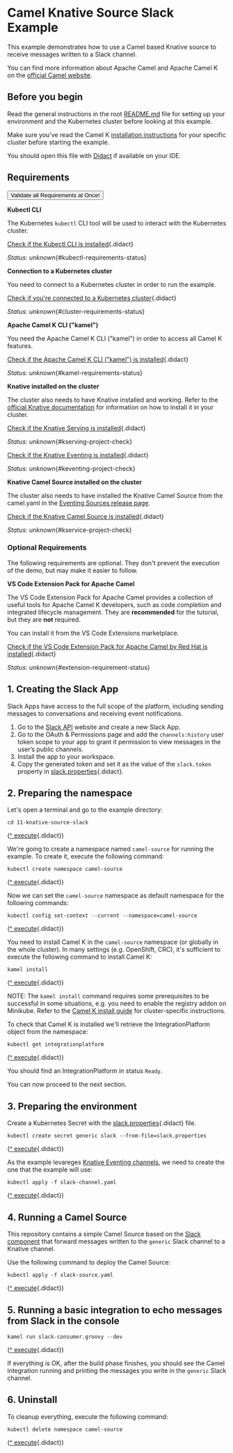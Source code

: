 # Camel Knative Source Slack Example

This example demonstrates how to use a Camel based Knative source to receive messages written to a Slack channel.

You can find more information about Apache Camel and Apache Camel K on the [official Camel website](https://camel.apache.org).

## Before you begin

Read the general instructions in the root [README.md](../README.md) file for setting up your environment and the Kubernetes cluster before looking at this example.

Make sure you've read the Camel K [installation instructions](https://camel.apache.org/camel-k/latest/installation/installation.html) for your specific
cluster before starting the example.

You should open this file with [Didact](https://marketplace.visualstudio.com/items?itemName=redhat.vscode-didact) if available on your IDE.

## Requirements

<a href='didact://?commandId=vscode.didact.validateAllRequirements' title='Validate all requirements!'><button>Validate all Requirements at Once!</button></a>

**Kubectl CLI**

The Kubernetes `kubectl` CLI tool will be used to interact with the Kubernetes cluster.

[Check if the Kubectl CLI is installed](didact://?commandId=vscode.didact.cliCommandSuccessful&text=kubectl-requirements-status$$kubectl%20help "Tests to see if `kubectl help` returns a 0 return code"){.didact}

*Status: unknown*{#kubectl-requirements-status}

**Connection to a Kubernetes cluster**

You need to connect to a Kubernetes cluster in order to run the example.

[Check if you're connected to a Kubernetes cluster](didact://?commandId=vscode.didact.cliCommandSuccessful&text=cluster-requirements-status$$kubectl%20get%20pod "Tests to see if `kubectl get pod` returns a 0 return code"){.didact}

*Status: unknown*{#cluster-requirements-status}

**Apache Camel K CLI ("kamel")**

You need the Apache Camel K CLI ("kamel") in order to access all Camel K features.

[Check if the Apache Camel K CLI ("kamel") is installed](didact://?commandId=vscode.didact.requirementCheck&text=kamel-requirements-status$$kamel%20version$$Camel%20K%20Client "Tests to see if `kamel version` returns a result"){.didact}

*Status: unknown*{#kamel-requirements-status}

**Knative installed on the cluster**

The cluster also needs to have Knative installed and working. Refer to the [official Knative documentation](https://knative.dev/docs/install/) for information on how to install it in your cluster.

[Check if the Knative Serving is installed](didact://?commandId=vscode.didact.requirementCheck&text=kserving-project-check$$kubectl%20api-resources%20--api-group=serving.knative.dev$$kservice%2Cksvc "Verifies if Knative Serving is installed"){.didact}

*Status: unknown*{#kserving-project-check}

[Check if the Knative Eventing is installed](didact://?commandId=vscode.didact.requirementCheck&text=keventing-project-check$$kubectl%20api-resources%20--api-group=messaging.knative.dev$$inmemorychannels "Verifies if Knative Eventing is installed"){.didact}

*Status: unknown*{#keventing-project-check}

**Knative Camel Source installed on the cluster**

The cluster also needs to have installed the Knative Camel Source from the camel.yaml in the [Eventing Sources release page](https://github.com/knative/eventing-contrib/releases).

[Check if the Knative Camel Source is installed](didact://?commandId=vscode.didact.requirementCheck&text=kservice-project-check$$kubectl%20api-resources%20--api-group=sources.knative.dev$$camelsources "Verifies if Knative Camel Source is installed"){.didact}

*Status: unknown*{#kservice-project-check}

### Optional Requirements

The following requirements are optional. They don't prevent the execution of the demo, but may make it easier to follow.

**VS Code Extension Pack for Apache Camel**

The VS Code Extension Pack for Apache Camel provides a collection of useful tools for Apache Camel K developers,
such as code completion and integrated lifecycle management. They are **recommended** for the tutorial, but they are **not**
required.

You can install it from the VS Code Extensions marketplace.

[Check if the VS Code Extension Pack for Apache Camel by Red Hat is installed](didact://?commandId=vscode.didact.extensionRequirementCheck&text=extension-requirement-status$$redhat.apache-camel-extension-pack "Checks the VS Code workspace to make sure the extension pack is installed"){.didact}

*Status: unknown*{#extension-requirement-status}

## 1. Creating the Slack App

Slack Apps have access to the full scope of the platform, including sending messages to conversations and receiving event notifications.

1. Go to the [Slack API](https://api.slack.com/) website and create a new Slack App.
1. Go to the OAuth & Permissions page and add the `channels:history` user token scope to your app to grant it permission to view messages in the user’s public channels.
1. Install the app to your workspace.
1. Copy the generated token and set it as the value of the `slack.token` property in [slack.properties](didact://?commandId=vscode.openFolder&projectFilePath=11-knative-source-slack/slack.properties "Opens the slack.properties file"){.didact}.

## 2. Preparing the namespace

Let's open a terminal and go to the example directory:

```
cd 11-knative-source-slack
```
([^ execute](didact://?commandId=vscode.didact.sendNamedTerminalAString&text=camelTerm$$cd%2011-knative-source-slack "Opens a new terminal and sends the command above"){.didact})


We're going to create a namespace named `camel-source` for running the example. To create it, execute the following command:

```
kubectl create namespace camel-source
```
([^ execute](didact://?commandId=vscode.didact.sendNamedTerminalAString&text=camelTerm$$kubectl%20create%20namespace%20camel-source "Opens a new terminal and sends the command above"){.didact})


Now we can set the `camel-source` namespace as default namespace for the following commands:

```
kubectl config set-context --current --namespace=camel-source
```
([^ execute](didact://?commandId=vscode.didact.sendNamedTerminalAString&text=camelTerm$$kubectl%20config%20set-context%20--current%20--namespace%3Dcamel-source "Opens a new terminal and sends the command above"){.didact})

You need to install Camel K in the `camel-source` namespace (or globally in the whole cluster).
In many settings (e.g. OpenShift, CRC), it's sufficient to execute the following command to install Camel K:

```
kamel install
```
([^ execute](didact://?commandId=vscode.didact.sendNamedTerminalAString&text=camelTerm$$kamel%20install "Opens a new terminal and sends the command above"){.didact})

NOTE: The `kamel install` command requires some prerequisites to be successful in some situations, e.g. you need to enable the registry addon on Minikube. Refer to the [Camel K install guide](https://camel.apache.org/camel-k/latest/installation/installation.html) for cluster-specific instructions.

To check that Camel K is installed we'll retrieve the IntegrationPlatform object from the namespace:

```
kubectl get integrationplatform
```
([^ execute](didact://?commandId=vscode.didact.sendNamedTerminalAString&text=camelTerm$$kubectl%20get%20integrationplatform "Opens a new terminal and sends the command above"){.didact})

You should find an IntegrationPlatform in status `Ready`.

You can now proceed to the next section.

## 3. Preparing the environment

Create a Kubernetes Secret with the [slack.properties](didact://?commandId=vscode.openFolder&projectFilePath=11-knative-source-slack/slack.properties "Opens the slack.properties file"){.didact} file.

```
kubectl create secret generic slack --from-file=slack.properties
```
([^ execute](didact://?commandId=vscode.didact.sendNamedTerminalAString&text=camelTerm$$kubectl%20create%20secret%20generic%20slack%20--from-file%3Dslack.properties "Create a secret with lack credentials"){.didact})

As the example levareges [Knative Eventing channels](https://knative.dev/docs/eventing/channels/), we need to create the one that the example will use:

```
kubectl apply -f slack-channel.yaml
```
([^ execute](didact://?commandId=vscode.didact.sendNamedTerminalAString&text=camelTerm$$kubectl%20apply%20-f%20slack-channel.yaml "Create a Knative InMemoryChannel named 'slack'"){.didact})

## 4. Running a Camel Source

This repository contains a simple Camel Source based on the [Slack component](https://camel.apache.org/components/latest/slack-component.html) that forward messages written to the `generic` Slack channel to a Knative channel.

Use the following command to deploy the Camel Source:

```
kubectl apply -f slack-source.yaml
```
([^ execute](didact://?commandId=vscode.didact.sendNamedTerminalAString&text=camelTerm$$kubectl%20apply%20-f%20slack-source.yaml "Opens a new terminal and sends the command above"){.didact})

## 5. Running a basic integration to echo messages from Slack in the console

```
kamel run slack-consumer.groovy --dev
```
([^ execute](didact://?commandId=vscode.didact.sendNamedTerminalAString&text=camelTerm$$kamel%20run%20slack-consumer.groovy%20--dev "Opens a new terminal and sends the command above"){.didact})

If everything is OK, after the build phase finishes, you should see the Camel integration running and printing the messages you write in the `generic` Slack channel.

## 6. Uninstall

To cleanup everything, execute the following command:

```kubectl delete namespace camel-source```

([^ execute](didact://?commandId=vscode.didact.sendNamedTerminalAString&text=camelTerm$$kubectl%20delete%20namespace%20camel-source "Cleans up the cluster after running the example"){.didact})
